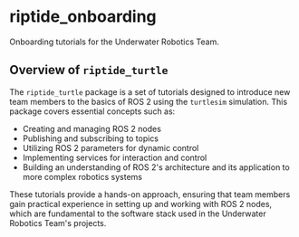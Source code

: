 # riptide_onboarding

Onboarding tutorials for the Underwater Robotics Team.

## Overview of `riptide_turtle`

The `riptide_turtle` package is a set of tutorials designed to introduce new team members to the basics of ROS 2 using the `turtlesim` simulation. This package covers essential concepts such as:

- Creating and managing ROS 2 nodes
- Publishing and subscribing to topics
- Utilizing ROS 2 parameters for dynamic control
- Implementing services for interaction and control
- Building an understanding of ROS 2's architecture and its application to more complex robotics systems

These tutorials provide a hands-on approach, ensuring that team members gain practical experience in setting up and working with ROS 2 nodes, which are fundamental to the software stack used in the Underwater Robotics Team's projects.
